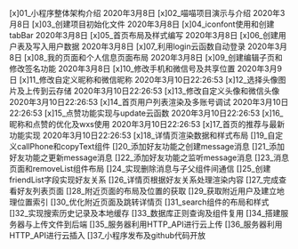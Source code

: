 [x]01_小程序整体架构介绍 2020年3月8日
[x]02_喵喵项目演示与介绍 2020年3月8日
[x]03_创建项目初始化文件 2020年3月8日
[x]04_iconfont使用和创建tabBar 2020年3月8日
[x]05_首页布局及样式编写 2020年3月8日
[x]06_创建用户表及写入用户数据 2020年3月8日
[x]07_利用login云函数自动登录 2020年3月8日
[x]08_我的页面和个人信息页面布局 2020年3月8日
[x]09_创建编辑子页和修改签名功能 2020年3月8日
[x]10_修改手机和微信号及共享位置 2020年3月9日
[x]11_修改自定义昵称和微信昵称  2020年3月10日22:26:53
[x]12_选择头像图片及上传到云存储 2020年3月10日22:26:53
[x]13_修改自定义头像和微信头像 2020年3月10日22:26:53
[x]14_首页用户列表渲染及多账号调试 2020年3月10日22:26:53
[x]15_点赞功能实现与update云函数 2020年3月10日22:26:53
[x]16_昵称和点赞的优化及wxs使用 2020年3月10日22:26:53
[x]17_首页的推荐与最新功能实现  2020年3月10日22:26:53
[x]18_详情页渲染数据和样式布局
[]19_自定义callPhone和copyText组件
[]20_添加好友功能之创建message消息
[]21_添加好友功能之更新message消息
[]22_添加好友功能之监听message消息
[]23_消息页面和removeList组件布局
[]24_实现删除消息与子父组件间通信
[]25_创建friendList字段实现好友关系
[]26_详情页根据好友关系处理渲染内容
[]27_完成查看好友列表页面
[]28_附近页面的布局及位置的获取
[]29_获取附近用户及建立地理位置索引
[]30_优化附近页面及跳转详情页
[]31_search组件的布局和样式
[]32_实现搜索历史记录及本地缓存
[]33_数据库正则查询及组件复用
[]34_搭建服务器与上传文件到后端
[]35_服务器利用HTTP_API进行云上传
[]36_服务器利用HTTP_API进行云插入
[]37_小程序发布及github代码开放